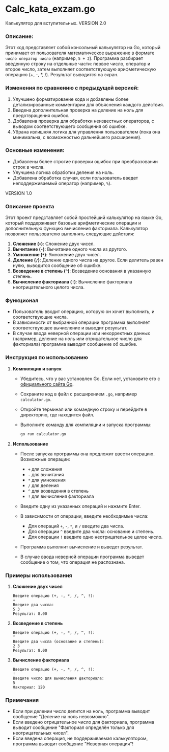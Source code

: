 # Calc_kata_exzam.go
Калькулятор для вступительных.
VERSION 2.0
### Описание:

Этот код представляет собой консольный калькулятор на Go, который принимает от пользователя математическое выражение в формате `число оператор число` (например, `5 + 2`). Программа разбирает введенную строку на отдельные части: первое число, оператор и второе число, затем выполняет соответствующую арифметическую операцию (+, -, *, /). Результат выводится на экран.

### Изменения по сравнению с предыдущей версией:
1. Улучшено форматирование кода и добавлены более детализированные комментарии для объяснения каждого действия.
2. Введена дополнительная проверка на деление на ноль для предотвращения ошибок.
3. Добавлена проверка для обработки неизвестных операторов, с выводом соответствующего сообщения об ошибке.
4. Убрана излишняя логика для управления пользователем (пока она минимальна, с возможностью дальнейшего расширения).
 

### Основные изменения:
- Добавлены более строгие проверки ошибок при преобразовании строк в числа.
- Улучшена логика обработки деления на ноль.
- Добавлена обработка случая, если пользователь введет неподдерживаемый оператор (например, `%`).



VERSION 1.0
### Описание проекта

Этот проект представляет собой простейший калькулятор на языке Go, который поддерживает базовые арифметические операции и дополнительную функцию вычисления факториала. Калькулятор позволяет пользователю выполнять следующие действия:

1. **Сложение (`+`)**: Сложение двух чисел.
2. **Вычитание (`-`)**: Вычитание одного числа из другого.
3. **Умножение (`*`)**: Умножение двух чисел.
4. **Деление (`/`)**: Деление одного числа на другое. Если делитель равен нулю, выводится сообщение об ошибке.
5. **Возведение в степень (`^`)**: Возведение основания в указанную степень.
6. **Вычисление факториала (`!`)**: Вычисление факториала неотрицательного целого числа.

### Функционал

- Пользователь вводит операцию, которую он хочет выполнить, и соответствующие числа.
- В зависимости от выбранной операции программа выполняет соответствующее вычисление и выводит результат.
- В случае ввода неверной операции или некорректных данных (например, деление на ноль или отрицательное число для факториала) программа выводит сообщение об ошибке.

### Инструкция по использованию

1. **Компиляция и запуск**

   - Убедитесь, что у вас установлен Go. Если нет, установите его с [официального сайта Go](https://golang.org/doc/install).
   - Сохраните код в файл с расширением `.go`, например `calculator.go`.
   - Откройте терминал или командную строку и перейдите в директорию, где находится файл.
   - Выполните команду для компиляции и запуска программы:

     ```sh
     go run calculator.go
     ```

2. **Использование**

   - После запуска программы она предложит ввести операцию. Возможные операции:
     - `+` для сложения
     - `-` для вычитания
     - `*` для умножения
     - `/` для деления
     - `^` для возведения в степень
     - `!` для вычисления факториала

   - Введите одну из указанных операций и нажмите Enter.
   - В зависимости от операции, введите необходимые числа:
     - Для операций `+`, `-`, `*`, и `/` введите два числа.
     - Для операции `^` введите два числа: основание и степень.
     - Для операции `!` введите одно неотрицательное целое число.
   - Программа выполнит вычисление и выведет результат.

   - В случае ввода неверной операции программа выведет сообщение о том, что операция не распознана.

### Примеры использования

1. **Сложение двух чисел**

   ```
   Введите операцию (+, -, *, /, ^, !):
   +
   Введите два числа:
   5 3
   Результат: 8.00
   ```

2. **Возведение в степень**

   ```
   Введите операцию (+, -, *, /, ^, !):
   ^
   Введите два числа (основание и степень):
   2 3
   Результат: 8.00
   ```

3. **Вычисление факториала**

   ```
   Введите операцию (+, -, *, /, ^, !):
   !
   Введите число для вычисления факториала:
   5
   Факториал: 120
   ```

### Примечания

- Если при делении число делится на ноль, программа выводит сообщение "Деление на ноль невозможно".
- Если введено отрицательное число для факториала, программа выводит сообщение "Факториал определён только для неотрицательных чисел".
- Если введена операция, не поддерживаемая калькулятором, программа выводит сообщение "Неверная операция"!
